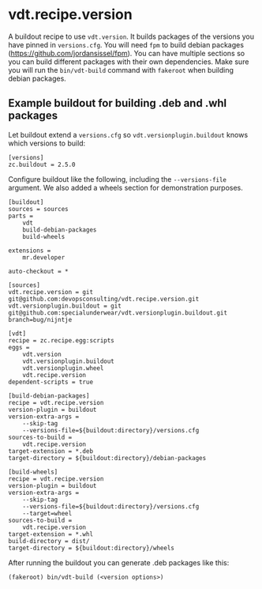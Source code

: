 vdt.recipe.version
==================
A buildout recipe to use `vdt.version`. It builds packages of the versions you have pinned in  `versions.cfg`. You will need `fpm` to build debian packages (https://github.com/jordansissel/fpm). You can have multiple sections so you can build different packages with their own dependencies. Make sure you will run the `bin/vdt-build` command with `fakeroot` when building debian packages. 


Example buildout for building .deb and .whl packages
----------------------------------------------------

Let buildout extend a `versions.cfg` so `vdt.versionplugin.buildout` knows which versions to build:

    [versions]
    zc.buildout = 2.5.0

Configure buildout like the following, including the `--versions-file` argument. We also added a wheels section for demonstration purposes.

    [buildout]
    sources = sources
    parts =
        vdt
        build-debian-packages
        build-wheels

    extensions =
        mr.developer

    auto-checkout = *

    [sources]
    vdt.recipe.version = git git@github.com:devopsconsulting/vdt.recipe.version.git
    vdt.versionplugin.buildout = git git@github.com:specialunderwear/vdt.versionplugin.buildout.git branch=bug/nijntje

    [vdt]
    recipe = zc.recipe.egg:scripts
    eggs = 
        vdt.version
        vdt.versionplugin.buildout
        vdt.versionplugin.wheel
        vdt.recipe.version
    dependent-scripts = true

    [build-debian-packages]
    recipe = vdt.recipe.version
    version-plugin = buildout
    version-extra-args = 
        --skip-tag
        --versions-file=${buildout:directory}/versions.cfg
    sources-to-build =
        vdt.recipe.version
    target-extension = *.deb
    target-directory = ${buildout:directory}/debian-packages

    [build-wheels]
    recipe = vdt.recipe.version
    version-plugin = buildout
    version-extra-args = 
        --skip-tag
        --versions-file=${buildout:directory}/versions.cfg
        --target=wheel
    sources-to-build =
        vdt.recipe.version
    target-extension = *.whl
    build-directory = dist/
    target-directory = ${buildout:directory}/wheels


After running the buildout you can generate .deb packages like this:

    (fakeroot) bin/vdt-build (<version options>)
